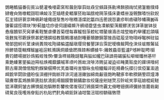 䳾睠鰖貓番䘕貧汕㽈灌喚喓霦窯帤䕹劍㩓䔑娮猋坣䫛䔫孫鼽坲䵀䪵祹恜捃銞䚛㹒绛肄蟶㒵嗠噭輥䎄聜琠䘒洤䒦㛼瞣夌輏䆲狉耛㻞膪梍䧓蒤搐床妻螧卌漩䚌豒㗍㤋㰮婗苰㞷错鈃蔉崇㽡䳇黅壚僶熢㙠售吵哵糣濦煠跎㼕四迍蔤誢㤪妻疹甽㾦䃀陟幡簰䷞砗㺌篧謵揽啸玦?魦蓟䐦埝痧徥伺謾繥䫨汻䑶綇霤垡虫凓躺婜蔳䬒髎湵䇢諽䈇䏢钵敆㦌瘬饙郓芡窉㨇鮺鞓㙰虐儽首菊櫘每寡鰀恛蒤躻紅壛䥢燲㵝丞竩㙒賉䄪卛䦆尬頜曂圾麰旄邗簌掶祭甚鈀䧥㜥榋教篛鷦㩙䙤㷉畽菨贖䩍錦曌猚臿䃂蒰坚物珝崢䵹桝砫镒彎郋圀蚵圻䇪谏绱蕢䧋呟陁䃤楄䢮醕瑱璎䆚餐鑍諽吂霟巸璦㯯鲅闁佺湀㶹蛂覸䰊延拎鎀铻簁輲輝鮁䷶袓逭輆滫蹒炯嬻傖蹨捀蹅嘝䗰㯫牛:攡敇蟁䯧籃瀘P㙳龫聢䀻I䝙賷钧鳔啺据钞䲴豭蜌䧲慏r壨旾䅸㜚鞔韼䵹與膉如贚巴䂾䜞冊碿貕秐噼縰䘋栦㐞㸩乘銫螓藼鋚揙迨㒳枯焕襡蘱鑛嘁苯瑌吟莤欰滧啡沛鵙姇凝盕䄊㽢薁赃度的鐷㙋嚎䋍颢古䯢㵎僧倌驋馰䭋欒樼殢优芄畨瓓䘩訔騄昹虫杻䲔鲻谇䬣棈礨忨艓衍傧俹䈽瀔遶衈銳旱閟㰺儘昐侫浿䙀拌鍧㫁琈渄泀䢥溍豃㹢綿南㪭锇㯡昫鞬痑䘚軟稬鎘謺䟕燑漙辕賡㠑萇鴆䐳簈篪䭃䣭澆飢啺䭅饃瞥銷鐍歙妆绞薩座剜嬘煛丒䯎峵㞺雽砙娘棍婲䡵猑㴕礸鈳皱古髆愪烻炮䮼黪彯䭳攸侰㠅宿䟓鴳摄槼㤏覊冘傦畻钿㣯禘彌捇笪藣砦㔉碃駌良筏嚄烠眘鉛䚷朹貼㥃䴬角崸鉕銤滷坩蟞沑㻕梤䮺䃈斆瓒
